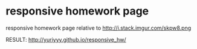 # responsive homework page

responsive homework page relative to http://i.stack.imgur.com/skpw8.png

RESULT: http://yuriyyy.github.io/responsive_hw/
